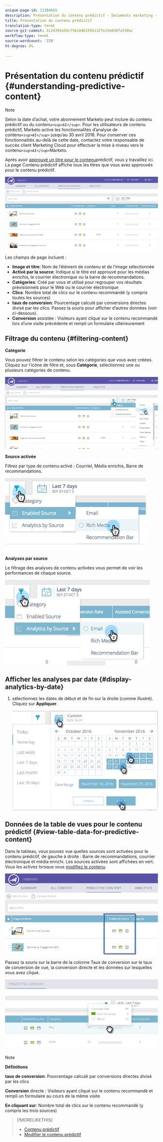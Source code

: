 ```yaml
---
unique-page-id: 11384665
description: Présentation du contenu prédictif - Documents marketing - Documentation du produit
title: Présentation du contenu prédictif
translation-type: tm+mt
source-git-commit: 3c24395e55c756184615941327e15e050fa7d0ac
workflow-type: tm+mt
source-wordcount: '378'
ht-degree: 0%

---
```



# Présentation du contenu prédictif {#understanding-predictive-content}

>[!NOTE]
>
>Selon la date d’achat, votre abonnement Marketo peut inclure du contenu prédictif ou du contenu`<sup>AI</sup>`. Pour les utilisateurs de contenu prédictif, Marketo active les fonctionnalités d’analyse de contenu`<sup>AI</sup>` jusqu’au 30 avril 2018. Pour conserver ces fonctionnalités au-delà de cette date, contactez votre responsable de succès client Marketing Cloud pour effectuer la mise à niveau vers le contenu`<sup>AI</sup>`Marketo.

Après avoir [approuvé un titre pour le contenu](//help/marketo/product-docs/predictive-content/working-with-all-content/approve-a-title-for-predictive-content.md)prédictif, vous y travaillez ici. La page Contenu prédictif affiche tous les titres que vous avez approuvés pour le contenu prédictif.

![](assets/image2017-10-3-9-3a21-3a38.png)

Les champs de page incluent :

* **Image et titre**: Nom de l’élément de contenu et de l’image sélectionnée
* **Activé par la source**: Indique si le titre est approuvé pour les médias enrichis, le courrier électronique ou la barre de recommandations.
* **Catégories**: Créé par vous et utilisé pour regrouper vos résultats prévisionnels pour le Web ou le courrier électronique
* **Clics**: Nombre total de clics sur le contenu recommandé (y compris toutes les sources)
* **taux de conversion**: Pourcentage calculé par conversions directes divisé par les clics. Passez la souris pour afficher d’autres données (voir ci-dessous).
* **Conversion** assistée : Visiteurs ayant cliqué sur le contenu recommandé lors d’une visite précédente et rempli un formulaire ultérieurement

## Filtrage du contenu {#filtering-content}

**Catégorie**

Vous pouvez filtrer le contenu selon les catégories que vous avez créées. Cliquez sur l’icône de filtre et, sous **Catégorie**, sélectionnez une ou plusieurs catégories de contenu.

![](assets/image2017-10-3-9-3a24-3a38.png)

**Source activée**

Filtrez par type de contenu activé : Courriel, Média enrichis, Barre de recommandations.

![](assets/image2017-10-3-9-3a25-3a9.png)

**Analyses par source**

Le filtrage des analyses de contenu activées vous permet de voir les performances de chaque source.

![](assets/image2017-10-3-9-3a25-3a34.png)

## Afficher les analyses par date {#display-analytics-by-date}

1. sélectionnez les dates de début et de fin sur la droite (comme illustré). Cliquez sur **Appliquer**.

   ![](assets/predictive-content-filter-by-date-hands.png)

## Données de la table de vues pour le contenu prédictif {#view-table-data-for-predictive-content}

Dans le tableau, vous pouvez vue quelles sources sont activées pour le contenu prédictif, de gauche à droite : Barre de recommandations, courrier électronique et média enrichi. Les sources activées sont affichées en vert. Vous les activez lorsque vous [modifiez le contenu](http://docs.marketo.com/display/docs/edit+predictive+content).

![](assets/image2017-10-3-9-3a26-3a25.png)

Passez la souris sur la barre de la colonne Taux de conversion sur le taux de conversion de vue, la conversion directe et les données sur lesquelles vous avez cliqué.

![](assets/predictive-content-conversion-rate-popup-hand.png)

>[!NOTE]
>
>**Définitions**
>
>**taux de conversion**: Pourcentage calculé par conversions directes divisé par les clics
>
>**Conversion** directe : Visiteurs ayant cliqué sur le contenu recommandé et rempli un formulaire au cours de la même visite
>
>**En cliquant sur**: Nombre total de clics sur le contenu recommandé (y compris les trois sources)

>[!MORELIKETHIS]
>
>* [Contenu prédictif](http://docs.marketo.com/display/docs/predictive+content)
>* [Modifier le contenu prédictif](http://docs.marketo.com/display/docs/edit+predictive+content)

